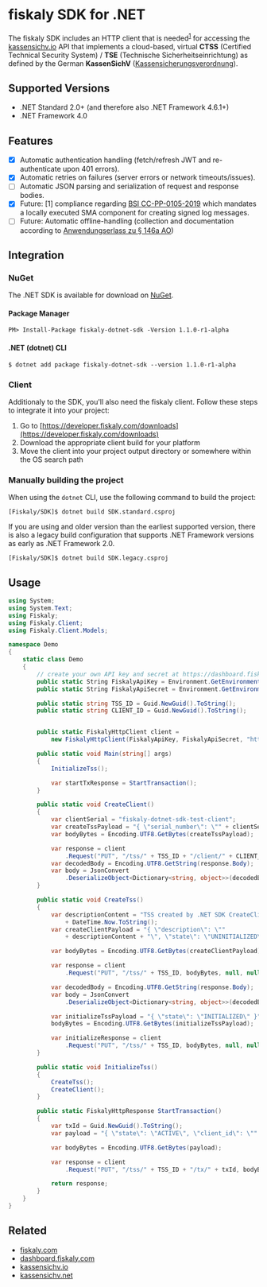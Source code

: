 # fiskaly SDK for .NET

The fiskaly SDK includes an HTTP client that is needed<sup>[1](#fn1)</sup> for accessing the [kassensichv.io](https://kassensichv.io) API that implements a cloud-based, virtual **CTSS** (Certified Technical Security System) / **TSE** (Technische Sicherheitseinrichtung) as defined by the German **KassenSichV** ([Kassen­sich­er­ungsver­ord­nung](https://www.bundesfinanzministerium.de/Content/DE/Downloads/Gesetze/2017-10-06-KassenSichV.pdf)).

## Supported Versions

* .NET Standard 2.0+ (and therefore also .NET Framework 4.6.1+)
* .NET Framework 4.0

## Features

- [X] Automatic authentication handling (fetch/refresh JWT and re-authenticate upon 401 errors).
- [X] Automatic retries on failures (server errors or network timeouts/issues).
- [ ] Automatic JSON parsing and serialization of request and response bodies.
- [X] Future: [<a name="fn1">1</a>] compliance regarding [BSI CC-PP-0105-2019](https://www.bsi.bund.de/SharedDocs/Downloads/DE/BSI/Zertifizierung/Reporte/ReportePP/pp0105b_pdf.pdf?__blob=publicationFile&v=7) which mandates a locally executed SMA component for creating signed log messages. 
- [ ] Future: Automatic offline-handling (collection and documentation according to [Anwendungserlass zu § 146a AO](https://www.bundesfinanzministerium.de/Content/DE/Downloads/BMF_Schreiben/Weitere_Steuerthemen/Abgabenordnung/AO-Anwendungserlass/2019-06-17-einfuehrung-paragraf-146a-AO-anwendungserlass-zu-paragraf-146a-AO.pdf?__blob=publicationFile&v=1))

## Integration

### NuGet

The .NET SDK is available for download on [NuGet](https://www.nuget.org/packages/fiskaly-dotnet-sdk/1.0.0.1-alpha).

#### Package Manager

`PM> Install-Package fiskaly-dotnet-sdk -Version 1.1.0-r1-alpha`

#### .NET (dotnet) CLI

`$ dotnet add package fiskaly-dotnet-sdk --version 1.1.0-r1-alpha`

### Client

Additionaly to the SDK, you'll also need the fiskaly client. Follow these steps to integrate it into your project:

1. Go to [https://developer.fiskaly.com/downloads](https://developer.fiskaly.com/downloads)
2. Download the appropriate client build for your platform
3. Move the client into your project output directory or somewhere within the OS search path

### Manually building the project

When using the `dotnet` CLI, use the following command to build the project:

`[Fiskaly/SDK]$ dotnet build SDK.standard.csproj`

If you are using and older version than the earliest supported version, there is also a legacy build configuration that supports .NET Framework versions as early as .NET Framework 2.0.

`[Fiskaly/SDK]$ dotnet build SDK.legacy.csproj`

## Usage

```c#
using System;
using System.Text;
using Fiskaly;
using Fiskaly.Client;
using Fiskaly.Client.Models;

namespace Demo
{
    static class Demo
    {
        // create your own API key and secret at https://dashboard.fiskaly.com
        public static String FiskalyApiKey = Environment.GetEnvironmentVariable("API_KEY");
        public static String FiskalyApiSecret = Environment.GetEnvironmentVariable("API_SECRET");

        public static string TSS_ID = Guid.NewGuid().ToString();
        public static string CLIENT_ID = Guid.NewGuid().ToString();


        public static FiskalyHttpClient client =
            new FiskalyHttpClient(FiskalyApiKey, FiskalyApiSecret, "https://kassensichv.io/api/v1");

        public static void Main(string[] args)
        {
            InitializeTss();

            var startTxResponse = StartTransaction();
        }

        public static void CreateClient()
        {
            var clientSerial = "fiskaly-dotnet-sdk-test-client";
            var createTssPayload = "{ \"serial_number\": \"" + clientSerial + "\" }";
            var bodyBytes = Encoding.UTF8.GetBytes(createTssPayload);

            var response = client
                .Request("PUT", "/tss/" + TSS_ID + "/client/" + CLIENT_ID, bodyBytes, null, null);
            var decodedBody = Encoding.UTF8.GetString(response.Body);
            var body = JsonConvert
                .DeserializeObject<Dictionary<string, object>>(decodedBody);
        }

        public static void CreateTss()
        {
            var descriptionContent = "TSS created by .NET SDK CreateClient at "
                + DateTime.Now.ToString();
            var createClientPayload = "{ \"description\": \""
                + descriptionContent + "\", \"state\": \"UNINITIALIZED\" }";

            var bodyBytes = Encoding.UTF8.GetBytes(createClientPayload);

            var response = client
                .Request("PUT", "/tss/" + TSS_ID, bodyBytes, null, null);

            var decodedBody = Encoding.UTF8.GetString(response.Body);
            var body = JsonConvert
                .DeserializeObject<Dictionary<string, object>>(decodedBody);

            var initializeTssPayload = "{ \"state\": \"INITIALIZED\" }";
            bodyBytes = Encoding.UTF8.GetBytes(initializeTssPayload);

            var initializeResponse = client
                .Request("PUT", "/tss/" + TSS_ID, bodyBytes, null, null);
        }

        public static void InitializeTss()
        {
            CreateTss();
            CreateClient();
        }

        public static FiskalyHttpResponse StartTransaction()
        {
            var txId = Guid.NewGuid().ToString();
            var payload = "{ \"state\": \"ACTIVE\", \"client_id\": \"" + CLIENT_ID + "\" }";

            var bodyBytes = Encoding.UTF8.GetBytes(payload);

            var response = client
                .Request("PUT", "/tss/" + TSS_ID + "/tx/" + txId, bodyBytes, null, null);

            return response;
        }
    }
}
```

## Related

* [fiskaly.com](https://fiskaly.com)
* [dashboard.fiskaly.com](https://dashboard.fiskaly.com)
* [kassensichv.io](https://kassensichv.io)
* [kassensichv.net](https://kassensichv.net)
